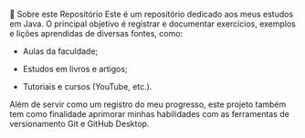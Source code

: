 🎯 Sobre este Repositório
Este é um repositório dedicado aos meus estudos em Java. O principal objetivo é registrar e documentar exercícios, exemplos e lições aprendidas de diversas fontes, como:

* Aulas da faculdade;

* Estudos em livros e artigos;

* Tutoriais e cursos (YouTube, etc.).

Além de servir como um registro do meu progresso, este projeto também tem como finalidade aprimorar minhas habilidades com as ferramentas de versionamento Git e GitHub Desktop.
